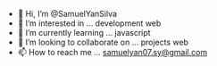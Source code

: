 - 👋 Hi, I’m @SamuelYanSilva
- 👀 I’m interested in ... development web
- 🌱 I’m currently learning ... javascript
- 💞️ I’m looking to collaborate on ... projects web 
- 📫 How to reach me ... samuelyan07.sy@gmail.com

<!---
SamuelYanSilva/SamuelYanSilva is a ✨ special ✨ repository because its `README.md` (this file) appears on your GitHub profile.
You can click the Preview link to take a look at your changes.
--->
